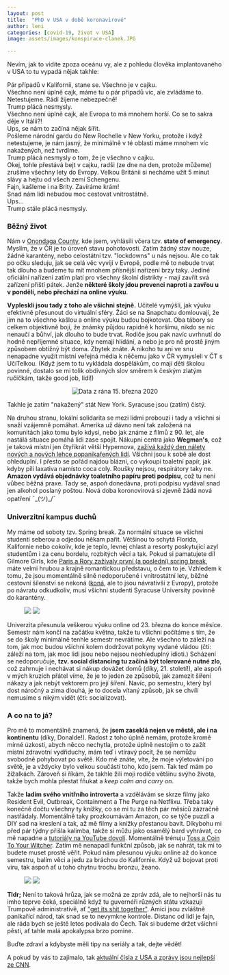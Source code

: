 ```yaml
---
layout: post
title:  "PhD v USA v době koronavirové"
author: leni
categories: [covid-19, život v USA]
image: assets/images/konspirace-clanek.JPG

---
```


Nevím, jak to vidíte zpoza oceánu vy, ale z pohledu člověka implantovaného v USA to tu vypadá nějak takhle:

Pár případů v Kalifornii, stane se. Všechno je v cajku.<br>
Všechno není úplně cajk, máme tu o pár případů víc, ale zvládáme to. <br>
Netestujeme. Rádi žijeme nebezpečně!<br>
Trump plácá nesmysly.<br>
Všechno není úplně cajk, ale Evropa to má mnohem horší. Co se to sakra děje v Itálii?!<br>
Ups, se nám to začíná nějak šířit.<br>
Pošleme národní gardu do New Rochelle v New Yorku, protože i když netestujeme, je nám jasný, že minimálně v té oblasti máme mnohem víc nakažených, než tvrdíme.<br>
Trump plácá nesmysly o tom, že je všechno v cajku.<br>
Okej, tohle přestává bejt v cajku, radši (ze dne na den, protože můžeme) zrušíme všechny lety do Evropy. Velkou Británii si necháme užít 5 minut slávy a hejtu od všech zemí Schengenu.<br>
Fajn, kašleme i na Brity. Zavíráme krám!<br>
Snad nám lidi nebudou moc cestovat vnitrostátně.<br>
Ups... <br>
Trump stále plácá nesmysly.

### Běžný život
Nám v <a href="https://en.wikipedia.org/wiki/Onondaga_County,_New_York">Onondaga County</a>, kde jsem, vyhlásili včera tzv. <b>state of emergency</b>. Myslím, že v ČR je to úroveň stavu pohotovosti. Zatím žádný stav nouze, žádné karantény, nebo celostátní tzv. "lockdowns" u nás nejsou. Ale co tak po očku sleduju, jak se celá věc vyvíjí v Evropě, podle mě to nebude trvat tak dlouho a budeme tu mít mnohem přísnější nařízení brzy taky. Jediné oficiální nařízení zatím platí pro všechny školní distrikty - mají zavřít svá zařízení příští pátek. Jenže **některé školy jdou prevenci naproti a zavřou u  v pondělí, nebo přechází na online výuku**.

**Vyplesklí jsou tady z toho ale všichni stejně.** Učitelé vymýšlí, jak výuku efektivně přesunout do virtuální sféry. Žáci se na Snapchatu domlouvají, že jim na to všechno kašlou a online výuku budou bojkotovat. Oba tábory se celkem objektivně bojí, že známky půjdou rapidně k horšímu, nikdo se nic nenaučí a bůhví, jak dlouho to bude trvat. Rodiče jsou pak navíc uvrhnutí do hodně nepříjemné situace, kdy nemají hlídání, a nebo je pro ně prostě jiným způsobem obtížný být doma. Zbytek znáte. A nikoho tu ani ve snu nenapadne využít místní veřejná média k něčemu jako v ČR vymysleli v ČT s UčíTelkou. (Když jsem to tu vykládala dospělákům, co mají děti školou povinné, dostalo se mi tolik obdivných slov směrem k českým zlatým ručičkám, takže good job, lidi!) 

<p align="center">
    <img src="/assets/images/stat-new-york-coronavirus.png" alt="Data z rána 15. března 2020">
</p>
Takhle je zatím "nakažený" stát New York. Syracuse jsou (zatím) čístý.

Na druhou stranu, lokální solidarita se mezi lidmi probouzí i tady a všichni si snaží vzájemně pomáhat. Amerika už dávno není tak založená na komunitách jako tomu bylo kdysi, nebo jak známe z filmů z 90. let, ale nastálá situace pomáhá lidi zase spojit. Nákupní centra jako **Wegman's**, což je taková místní jen čtyřikrát větší Hypernova, <a href="https://www.syracuse.com/coronavirus/2020/03/hundreds-line-up-at-cny-wegmans-find-shelves-empty-amid-coronavirus-panic.html">zažívá každý den nálety nových a nových lehce popanikařených lidí</a>. Všichni jsou k sobě ale dost ohleduplní. I přesto se pořád najdou blázni, co vykoupí toaletní papír, jak kdyby pili laxativa namísto coca coly. Roušky nejsou, respirátory taky ne. **Amazon vydává objednávky toaletního papíru proti podpisu**, což tu není vůbec běžná praxe. Tady se, aspoň donedávna, proti podpisu vydával snad jen alkohol poslaný poštou. Nová doba koronovirová si zjevně žádá nová opatření ¯\_(ツ)_/¯

### Univerzitní kampus duchů

My máme od soboty tzv. Spring break. Za normální situace se všichni studenti seberou a odjedou někam pařit. Většinou to schytá Florida, Kalifornie nebo cokoliv, kde je teplo, levnej chlast a resorty poskytující azyl studentům i za cenu bordelu, rozbitých věcí a tak. Pokud si pamatujete díl Gilmore Girls, kde <a href="https://www.bustle.com/articles/150681-13-things-gilmore-girls-and-paris-taught-us-about-spring-break">Paris a Rory zažívaly první (a poslední) spring break</a>, máte velmi hrubou a krajně romantickou představu, o čem to je. Vzhledem k tomu, že jsou momentálně silně nedoporučené i vnitrostátní lety, běžné cestovní šílenství se nekoná (<a href="https://www.youtube.com/watch?v=D7WrExsyAD4">koná</a>, ale to jsou návrativší z Evropy), protože po návratu odkudkoliv, musí všichni studenti Syracuse University povinně do karantény.

<figure class="half">
    <a href="/assets/images/myti-rukou.JPG"><img src="/assets/images/myti-rukou.JPG"></a>
    <a href="/assets/images/tipy-od-univerzity.JPG"><img src="/assets/images/tipy-od-univerzity.JPG"></a>
</figure>

Univerzita přesunula veškerou výuku online od 23. března do konce měsíce. Semestr nám končí na začátku května, takže tu všichni počítáme s tím, že se do školy minimálně tenhle semestr nevrátíme. Ale všechno to záleží na tom, jak moc budou všichni kolem dodržovat pokyny vydané vládou (čti: záleží na tom, jak moc lidi jsou nebo nejsou neohleduplný idioti.) Scházení se nedoporučuje, **tzv. social distancing tu začíná být tolerované nutné zlo**, což zahrnuje i nechávat si nákup dovážet domů (díky, 21. století!), ale aspoň v mých kruzích přátel víme, že je to jeden ze způsobů, jak zamezit šíření nákazy a jak nebýt vektorem pro její šíření. Navíc, po semestru, který byl dost náročný a zima dlouhá, je to docela vítaný způsob, jak se chvíli nemusíme s nikým vidět (čti: socializovat).

### A co na to já?

Pro mě to momentálně znamená, že **jsem zaseklá nejen ve městě, ale i na kontinentu** (díky, Donalde!). Radost z toho úplně nemám, protože kromě mírné úzkosti, abych něcco nechytla, protože úplně nestojím o to zažít místní zdravotní vydřiduchy, mám teď i vtíravý pocit, že se nemůžu svobodně pohybovat po světě. Kdo mě znáte, víte, že moje výletování po světě, je a vždycky bylo velkou součástí toho, kdo jsem. Tak teď mám po žížalkách. Zároveň si říkám, že takhle žili moji rodiče většinu svýho života, takže bych mohla přestat fňukat a *keep calm and carry on*. 

Takže **ladím svého vnitřního introverta** a vzdělávám se skrze filmy jako Resident Evil, Outbreak, Containment a The Purge na Netflixu. Třeba taky konečně dočtu všechny ty knížky, co se mi tu za těch pár měsíců zázračně nastřádaly. Momentálně taky prozkoumávám Amazon, co se týče puzzlí a DIY sad na kreslení a tak, až mě filmy a knížky přestanou bavit. Díkybohu mi před pár týdny přišla kalimba, takže si můžu jako osamělý bard vyhrávat, co mě napadne a <a href="https://www.youtube.com/results?search_query=kalimba+tutorial">tutoriály na YouTube dovolí</a>. Momentálně trénuju <a href="https://www.youtube.com/watch?v=8gjzlCsZ7tE">Toss a Coin To Your Witcher</a>. Zatím mě nenapadl funkční způsob, jak se nahrát, tak mi to budete muset prostě věřit. Pokud nám přesunou výuku online až do konce semestru, balím věci a jedu za bráchou do Kalifornie. Když už bojovat proti viru, tak aspoň ať u toho chytnu trochu bronzu, žeano.

<figure class="half">
    <a href="/assets/images/kalimba.JPG"><img src="/assets/images/kalimba.JPG"></a>
    <a href="/assets/images/zasoby.JPG"><img src="/assets/images/zasoby.JPG"></a>
</figure>

**Tldr;** Není to taková hrůza, jak se možná ze zpráv zdá, ale to nejhorší nás tu imho teprve čeká, speciálně když tu guvernéři různých státu vzkazují Trumpově administrativě, ať <a href="https://www.theguardian.com/world/2020/mar/15/coronavirus-governor-pritzker-trump-shit-together-airports-chicago-ohare">"get its shit together"</a>. Amíci jsou zvláštně panikařící národ, tak snad se to nevymkne kontrole. Distanc od lidí je fajn, ale ráda bych se ještě letos podívala do Čech. Tak si budeme držet všichni pěsti, ať tahle malá apokalypsa brzo pomine.

Buďte zdraví a kdybyste měli tipy na seriály a tak, dejte vědět!

A pokud by vás to zajímalo, tak <a href="https://www.cnn.com/2020/03/03/health/us-coronavirus-cases-state-by-state/index.html">aktuální čísla z USA a zprávy jsou nejlepší ze CNN</a>.


